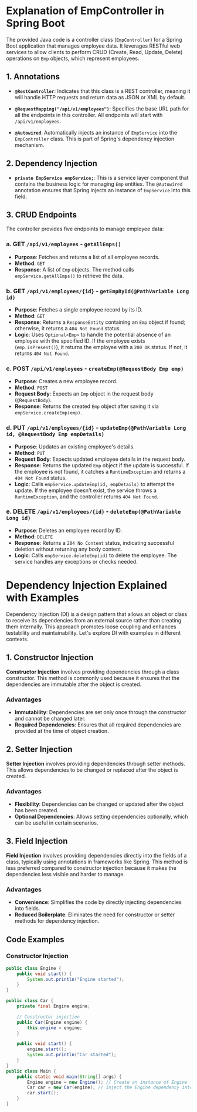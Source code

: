# Explanation of EmpController in Spring Boot

The provided Java code is a controller class (`EmpController`) for a Spring Boot application that manages employee data. It leverages RESTful web services to allow clients to perform CRUD (Create, Read, Update, Delete) operations on `Emp` objects, which represent employees.

## 1. Annotations

- **`@RestController`**: Indicates that this class is a REST controller, meaning it will handle HTTP requests and return data as JSON or XML by default.

- **`@RequestMapping("/api/v1/employees")`**: Specifies the base URL path for all the endpoints in this controller. All endpoints will start with `/api/v1/employees`.

- **`@Autowired`**: Automatically injects an instance of `EmpService` into the `EmpController` class. This is part of Spring's dependency injection mechanism.

## 2. Dependency Injection

- **`private EmpService empService;`**: This is a service layer component that contains the business logic for managing `Emp` entities. The `@Autowired` annotation ensures that Spring injects an instance of `EmpService` into this field.

## 3. CRUD Endpoints

The controller provides five endpoints to manage employee data:

### a. **GET `/api/v1/employees`** - `getAllEmps()`

- **Purpose**: Fetches and returns a list of all employee records.
- **Method**: `GET`
- **Response**: A list of `Emp` objects. The method calls `empService.getAllEmps()` to retrieve the data.

### b. **GET `/api/v1/employees/{id}`** - `getEmpById(@PathVariable Long id)`

- **Purpose**: Fetches a single employee record by its ID.
- **Method**: `GET`
- **Response**: Returns a `ResponseEntity` containing an `Emp` object if found; otherwise, it returns a `404 Not Found` status.
- **Logic**: Uses `Optional<Emp>` to handle the potential absence of an employee with the specified ID. If the employee exists (`emp.isPresent()`), it returns the employee with a `200 OK` status. If not, it returns `404 Not Found`.

### c. **POST `/api/v1/employees`** - `createEmp(@RequestBody Emp emp)`

- **Purpose**: Creates a new employee record.
- **Method**: `POST`
- **Request Body**: Expects an `Emp` object in the request body (`@RequestBody`).
- **Response**: Returns the created `Emp` object after saving it via `empService.createEmp(emp)`.

### d. **PUT `/api/v1/employees/{id}`** - `updateEmp(@PathVariable Long id, @RequestBody Emp empDetails)`

- **Purpose**: Updates an existing employee's details.
- **Method**: `PUT`
- **Request Body**: Expects updated employee details in the request body.
- **Response**: Returns the updated `Emp` object if the update is successful. If the employee is not found, it catches a `RuntimeException` and returns a `404 Not Found` status.
- **Logic**: Calls `empService.updateEmp(id, empDetails)` to attempt the update. If the employee doesn't exist, the service throws a `RuntimeException`, and the controller returns `404 Not Found`.

### e. **DELETE `/api/v1/employees/{id}`** - `deleteEmp(@PathVariable Long id)`

- **Purpose**: Deletes an employee record by ID.
- **Method**: `DELETE`
- **Response**: Returns a `204 No Content` status, indicating successful deletion without returning any body content.
- **Logic**: Calls `empService.deleteEmp(id)` to delete the employee. The service handles any exceptions or checks needed.


# Dependency Injection Explained with Examples

Dependency Injection (DI) is a design pattern that allows an object or class to receive its dependencies from an external source rather than creating them internally. This approach promotes loose coupling and enhances testability and maintainability. Let's explore DI with examples in different contexts.

## 1. Constructor Injection

**Constructor Injection** involves providing dependencies through a class constructor. This method is commonly used because it ensures that the dependencies are immutable after the object is created.

### Advantages

- **Immutability**: Dependencies are set only once through the constructor and cannot be changed later.
- **Required Dependencies**: Ensures that all required dependencies are provided at the time of object creation.

## 2. Setter Injection

**Setter Injection** involves providing dependencies through setter methods. This allows dependencies to be changed or replaced after the object is created.

### Advantages

- **Flexibility**: Dependencies can be changed or updated after the object has been created.
- **Optional Dependencies**: Allows setting dependencies optionally, which can be useful in certain scenarios.

## 3. Field Injection

**Field Injection** involves providing dependencies directly into the fields of a class, typically using annotations in frameworks like Spring. This method is less preferred compared to constructor injection because it makes the dependencies less visible and harder to manage.

### Advantages

- **Convenience**: Simplifies the code by directly injecting dependencies into fields.
- **Reduced Boilerplate**: Eliminates the need for constructor or setter methods for dependency injection.

## Code Examples

### Constructor Injection

```java
public class Engine {
    public void start() {
        System.out.println("Engine started");
    }
}

public class Car {
    private final Engine engine;

    // Constructor injection
    public Car(Engine engine) {
        this.engine = engine;
    }

    public void start() {
        engine.start();
        System.out.println("Car started");
    }
}
public class Main {
    public static void main(String[] args) {
        Engine engine = new Engine(); // Create an instance of Engine
        Car car = new Car(engine); // Inject the Engine dependency into Car
        car.start();
    }
}
